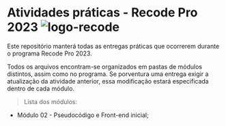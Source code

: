 # Atividades práticas - Recode Pro 2023 ![logo-recode](https://github.com/rodrigo-alberto/activities-recodepro/assets/85527665/29af73b4-cabb-4ab9-b791-9fea169dc8ce) 


Este repositório manterá todas as entregas práticas que ocorrerem durante o programa Recode Pro 2023. 

Todos os arquivos encontram-se organizados em pastas de módulos distintos, assim como no programa. Se porventura uma entrega exigir a atualização da atividade anterior, essa modificação estará especificada dentro de cada módulo.

> Lista dos módulos:

+ Módulo 02 - Pseudocódigo e Front-end inicial;
